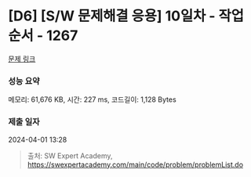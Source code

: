 # [D6] [S/W 문제해결 응용] 10일차 - 작업순서 - 1267 

[문제 링크](https://swexpertacademy.com/main/code/problem/problemDetail.do?contestProbId=AV18TrIqIwUCFAZN) 

### 성능 요약

메모리: 61,676 KB, 시간: 227 ms, 코드길이: 1,128 Bytes

### 제출 일자

2024-04-01 13:28



> 출처: SW Expert Academy, https://swexpertacademy.com/main/code/problem/problemList.do